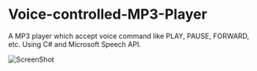 Voice-controlled-MP3-Player
===========================

A MP3 player which accept voice command like PLAY, PAUSE, FORWARD, etc. Using C# and Microsoft Speech API.

![ScreenShot](https://github.com/i-saumitra/Voice-controlled-MP3-Player/blob/master/screenshot.jpg)